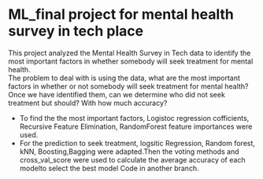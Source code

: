 # ML_final project for mental health survey in tech place
This project analyzed the Mental Health Survey in Tech data to identify the most important factors in whether somebody will seek treatment for mental health.
<br> The problem to deal with is using the data, what are the most important factors in whether or not somebody will seek treatment for mental health? Once we have identified them, can we determine who did not seek treatment but should? With how much accuracy?
*  To find the the most important factors, Logistoc regression cofficients, Recursive Feature Elimination, RandomForest feature importances were used.
*  For the prediction to seek treatment, logsitic Regression, Random forest, kNN, Boosting,Bagging were adapted.Then the voting methods and cross_val_score were used to calculate the average accuracy of each modelto select the best model
Code in another branch.
